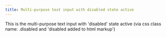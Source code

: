 ```yaml
---
title: Multi-purpose text input with disabled state active
---
```


This is the multi-purpose text input with 'disabled' state active (via css class name: .disabled and 'disabled added to html markup')